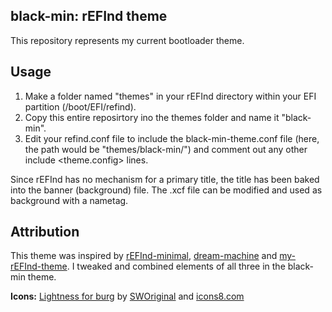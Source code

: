 ## black-min: rEFInd theme

This repository represents my current bootloader theme.

## Usage

1. Make a folder named "themes" in your rEFInd directory within your EFI partition (/boot/EFI/refind). 
2. Copy this entire reposirtory ino the themes folder and name it "black-min".
3. Edit your refind.conf file to include the black-min-theme.conf file (here, the path would be "themes/black-min/") and comment out any other include <theme.config> lines.

Since rEFInd has no mechanism for a primary title, the title has been baked into the banner (background) file. The .xcf file can be modified and used as
background with a nametag.

## Attribution

This theme was inspired by [rEFInd-minimal](https://github.com/EvanPurkhiser/rEFInd-minimal/), [dream-machine](https://github.com/Lindstream/dm-refind-theme/) and [my-rEFInd-theme](https://github.com/initramfs/rEFInd-Theme). I tweaked and combined elements of all three in the black-min theme.


**Icons:** [Lightness for burg][icons] by [SWOriginal][icon-author] and [icons8.com](https://icons8.com/)

[icons]: http://sworiginal.deviantart.com/art/Lightness-for-burg-181461810
[icon-author]: http://sworiginal.deviantart.com/
